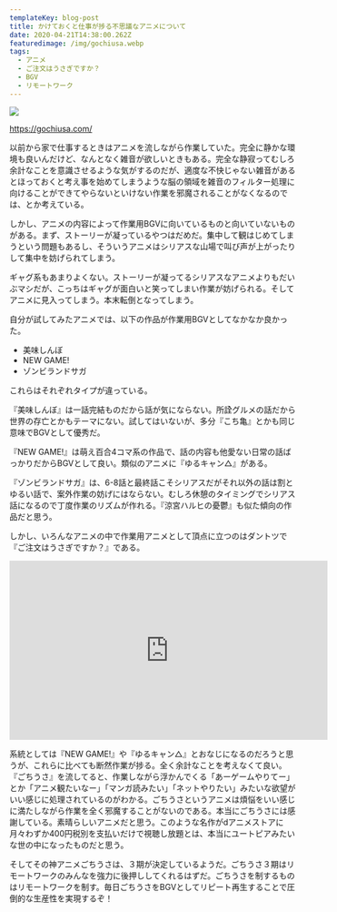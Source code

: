 ```yaml
---
templateKey: blog-post
title: かけておくと仕事が捗る不思議なアニメについて
date: 2020-04-21T14:38:00.262Z
featuredimage: /img/gochiusa.webp
tags:
  - アニメ
  - ご注文はうさぎですか？
  - BGV
  - リモートワーク
---
```

![](/img/gochiusa.webp)

<https://gochiusa.com/>

以前から家で仕事するときはアニメを流しながら作業していた。完全に静かな環境も良いんだけど、なんとなく雑音が欲しいときもある。完全な静寂ってむしろ余計なことを意識させるような気がするのだが、適度な不快じゃない雑音があるとほっておくと考え事を始めてしまうような脳の領域を雑音のフィルター処理に向けることができてやらないといけない作業を邪魔されることがなくなるのでは、とか考えている。

しかし、アニメの内容によって作業用BGVに向いているものと向いていないものがある。まず、ストーリーが凝っているやつはだめだ。集中して観はじめてしまうという問題もあるし、そういうアニメはシリアスな山場で叫び声が上がったりして集中を妨げられてしまう。

ギャグ系もあまりよくない。ストーリーが凝ってるシリアスなアニメよりもだいぶマシだが、こっちはギャグが面白いと笑ってしまい作業が妨げられる。そしてアニメに見入ってしまう。本末転倒となってしまう。

自分が試してみたアニメでは、以下の作品が作業用BGVとしてなかなか良かった。

* 美味しんぼ
* NEW GAME!
* ゾンビランドサガ

これらはそれぞれタイプが違っている。

『美味しんぼ』は一話完結ものだから話が気にならない。所詮グルメの話だから世界の存亡とかもテーマにない。試してはいないが、多分『こち亀』とかも同じ意味でBGVとして優秀だ。

『NEW GAME!』は萌え百合4コマ系の作品で、話の内容も他愛ない日常の話ばっかりだからBGVとして良い。類似のアニメに『ゆるキャン△』がある。

『ゾンビランドサガ』は、6-8話と最終話こそシリアスだがそれ以外の話は割とゆるい話で、案外作業の妨げにはならない。むしろ休憩のタイミングでシリアス話になるので丁度作業のリズムが作れる。『涼宮ハルヒの憂鬱』も似た傾向の作品だと思う。

しかし、いろんなアニメの中で作業用アニメとして頂点に立つのはダントツで『ご注文はうさぎですか？』である。

<iframe width="560" height="315" src="https://www.youtube.com/embed/m7-4Q36XkOU" frameborder="0" allow="accelerometer; autoplay; encrypted-media; gyroscope; picture-in-picture" allowfullscreen></iframe>

系統としては『NEW GAME!』や『ゆるキャン△』とおなじになるのだろうと思うが、これらに比べても断然作業が捗る。全く余計なことを考えなくて良い。『ごちうさ』を流してると、作業しながら浮かんでくる「あーゲームやりてー」とか「アニメ観たいなー」「マンガ読みたい」「ネットやりたい」みたいな欲望がいい感じに処理されているのがわかる。ごちうさというアニメは煩悩をいい感じに満たしながら作業を全く邪魔することがないのである。本当にごちうさには感謝している。素晴らしいアニメだと思う。このような名作がdアニメストアに月々わずか400円税別を支払いだけで視聴し放題とは、本当にユートピアみたいな世の中になったものだと思う。

そしてその神アニメごちうさは、３期が決定しているようだ。ごちうさ３期はリモートワークのみんなを強力に後押ししてくれるはずだ。ごちうさを制するものはリモートワークを制す。毎日ごちうさをBGVとしてリピート再生することで圧倒的な生産性を実現するぞ！